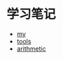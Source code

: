 # 学习笔记

- [my](note/code-g/my.md)
- [tools](note/code-g/tools.md)
- [arithmetic](note/code-g/arithmetic.md)
